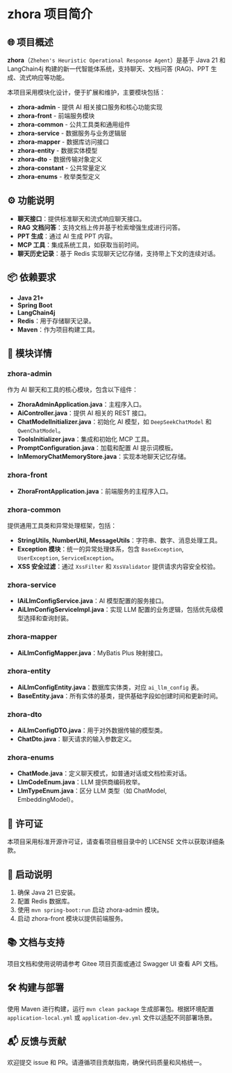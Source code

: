 # zhora 项目简介

## 🌐 项目概述
**zhora**（`Zhehen's Heuristic Operational Response Agent`）是基于 Java 21 和 LangChain4j 构建的新一代智能体系统，支持聊天、文档问答 (RAG)、PPT 生成、流式响应等功能。

本项目采用模块化设计，便于扩展和维护，主要模块包括：
- **zhora-admin** - 提供 AI 相关接口服务和核心功能实现
- **zhora-front** - 前端服务模块
- **zhora-common** - 公共工具类和通用组件
- **zhora-service** - 数据服务与业务逻辑层
- **zhora-mapper** - 数据库访问接口
- **zhora-entity** - 数据实体模型
- **zhora-dto** - 数据传输对象定义
- **zhora-constant** - 公共常量定义
- **zhora-enums** - 枚举类型定义

## ⚙️ 功能说明
- **聊天接口**：提供标准聊天和流式响应聊天接口。
- **RAG 文档问答**：支持文档上传并基于检索增强生成进行问答。
- **PPT 生成**：通过 AI 生成 PPT 内容。
- **MCP 工具**：集成系统工具，如获取当前时间。
- **聊天历史记录**：基于 Redis 实现聊天记忆存储，支持带上下文的连续对话。

## 📦 依赖要求
- **Java 21+**
- **Spring Boot**
- **LangChain4j**
- **Redis**：用于存储聊天记录。
- **Maven**：作为项目构建工具。

## 📁 模块详情
### zhora-admin
作为 AI 聊天和工具的核心模块，包含以下组件：
- **ZhoraAdminApplication.java**：主程序入口。
- **AiController.java**：提供 AI 相关的 REST 接口。
- **ChatModelInitializer.java**：初始化 AI 模型，如 `DeepSeekChatModel` 和 `QwenChatModel`。
- **ToolsInitializer.java**：集成和初始化 MCP 工具。
- **PromptConfiguration.java**：加载和配置 AI 提示词模板。
- **InMemoryChatMemoryStore.java**：实现本地聊天记忆存储。

### zhora-front
- **ZhoraFrontApplication.java**：前端服务的主程序入口。

### zhora-common
提供通用工具类和异常处理框架，包括：
- **StringUtils, NumberUtil, MessageUtils**：字符串、数字、消息处理工具。
- **Exception 模块**：统一的异常处理体系，包含 `BaseException`, `UserException`, `ServiceException`。
- **XSS 安全过滤**：通过 `XssFilter` 和 `XssValidator` 提供请求内容安全校验。

### zhora-service
- **IAiLlmConfigService.java**：AI 模型配置的服务接口。
- **AiLlmConfigServiceImpl.java**：实现 LLM 配置的业务逻辑，包括优先级模型选择和查询封装。

### zhora-mapper
- **AiLlmConfigMapper.java**：MyBatis Plus 映射接口。

### zhora-entity
- **AiLlmConfigEntity.java**：数据库实体类，对应 `ai_llm_config` 表。
- **BaseEntity.java**：所有实体的基类，提供基础字段如创建时间和更新时间。

### zhora-dto
- **AiLlmConfigDTO.java**：用于对外数据传输的模型类。
- **ChatDto.java**：聊天请求的输入参数定义。

### zhora-enums
- **ChatMode.java**：定义聊天模式，如普通对话或文档检索对话。
- **LlmCodeEnum.java**：LLM 提供商编码枚举。
- **LlmTypeEnum.java**：区分 LLM 类型（如 ChatModel, EmbeddingModel）。

## 📄 许可证
本项目采用标准开源许可证，请查看项目根目录中的 LICENSE 文件以获取详细条款。

## 🚀 启动说明
1. 确保 Java 21 已安装。
2. 配置 Redis 数据库。
3. 使用 `mvn spring-boot:run` 启动 zhora-admin 模块。
4. 启动 zhora-front 模块以提供前端服务。

## 📚 文档与支持
项目文档和使用说明请参考 Gitee 项目页面或通过 Swagger UI 查看 API 文档。

## 🛠️ 构建与部署
使用 Maven 进行构建，运行 `mvn clean package` 生成部署包。根据环境配置 `application-local.yml` 或 `application-dev.yml` 文件以适配不同部署场景。

## 📬 反馈与贡献
欢迎提交 issue 和 PR。请遵循项目贡献指南，确保代码质量和风格统一。